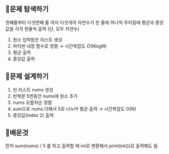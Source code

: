 [](https://www.acmicpc.net/problem/2587)

## 📍문제 탐색하기

첫째줄부터 다섯번째 줄 까지 다섯개의 자연수가 한 줄에 하나씩 주어질때 평균과 중앙값을 각각 한줄씩 출력 (단, 모두 자연수)

1. 원소 입력받은 리스트 생성
2. 파이썬 내장 함수로 정렬 → 시간복잡도 $O(NlogN)$
3. 평균 출력
4. 중앙값 출력

## 📍문제 설계하기

1. 빈 리스트 nums 생성
2. 반복문 5번동안 nums에 원소 추가
3. nums 오름차순 정렬
4. sum으로 nums 더해서 5로 나누어 평균 출력 → 시간복잡도 O(N)
5. 중앙값(index 2) 출력

## 🥕배운것

먼저 sum(nums) / 5 를 하고 출력할 때 int로 변환해서 print(int())로 출력해도 됨
